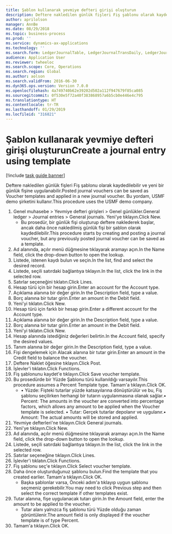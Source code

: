 ```yaml
---
title: Şablon kullanarak yevmiye defteri girişi oluşturun
description: Deftere nakledilen günlük fişleri Fiş şablonu olarak kaydedilebilir ve yeni bir günlük fişine uygulanabilir.
author: aprilolson
manager: AnnBe
ms.date: 08/29/2018
ms.topic: business-process
ms.prod: ''
ms.service: dynamics-ax-applications
ms.technology: ''
ms.search.form: LedgerJournalTable, LedgerJournalTransDaily, LedgerJournalTransVoucherTemplate
audience: Application User
ms.reviewer: twheeloc
ms.search.scope: Core, Operations
ms.search.region: Global
ms.author: aolson
ms.search.validFrom: 2016-06-30
ms.dyn365.ops.version: Version 7.0.0
ms.openlocfilehash: 4a749740b62e39202d502a112f947679f85ca085
ms.sourcegitcommit: 0f530e5f72a40f383868957a6b5cb0e446e4c795
ms.translationtype: HT
ms.contentlocale: tr-TR
ms.lasthandoff: 01/29/2019
ms.locfileid: "316821"
---
```

# <a name="create-a-journal-entry-using-template"></a><span data-ttu-id="0a801-103">Şablon kullanarak yevmiye defteri girişi oluşturun</span><span class="sxs-lookup"><span data-stu-id="0a801-103">Create a journal entry using template</span></span>

[!include [task guide banner](../../includes/task-guide-banner.md)]

<span data-ttu-id="0a801-104">Deftere nakledilen günlük fişleri Fiş şablonu olarak kaydedilebilir ve yeni bir günlük fişine uygulanabilir.</span><span class="sxs-lookup"><span data-stu-id="0a801-104">Posted journal vouchers can be saved as Voucher templates and applied in a new journal voucher.</span></span> <span data-ttu-id="0a801-105">Bu yordam, USMF demo şirketini kullanır.</span><span class="sxs-lookup"><span data-stu-id="0a801-105">This procedure uses the USMF demo company.</span></span>

1. <span data-ttu-id="0a801-106">Genel muhasebe > Yevmiye defteri girişleri > Genel günlükler.</span><span class="sxs-lookup"><span data-stu-id="0a801-106">General ledger > Journal entries > General journals.</span></span> <span data-ttu-id="0a801-107">Yeni'ye tıklayın.</span><span class="sxs-lookup"><span data-stu-id="0a801-107">Click New.</span></span>
    * <span data-ttu-id="0a801-108">Bu prosedür, bir günlük fişi oluşturup deftere naklederek başlar, ancak daha önce nakledilmiş günlük fişi bir şablon olarak kaydedilebilir.</span><span class="sxs-lookup"><span data-stu-id="0a801-108">This procedure starts by creating and posting a journal voucher, but any previously posted journal voucher can be saved as a template.</span></span>  
2. <span data-ttu-id="0a801-109">Ad alanında, açılır menü düğmesine tıklayarak aramayı açın.</span><span class="sxs-lookup"><span data-stu-id="0a801-109">In the Name field, click the drop-down button to open the lookup.</span></span>
3. <span data-ttu-id="0a801-110">Listede, istenen kaydı bulun ve seçin.</span><span class="sxs-lookup"><span data-stu-id="0a801-110">In the list, find and select the desired record.</span></span>
4. <span data-ttu-id="0a801-111">Listede, seçili satırdaki bağlantıya tıklayın.</span><span class="sxs-lookup"><span data-stu-id="0a801-111">In the list, click the link in the selected row.</span></span>
5. <span data-ttu-id="0a801-112">Satırlar seçeneğini tıklatın.</span><span class="sxs-lookup"><span data-stu-id="0a801-112">Click Lines.</span></span>
6. <span data-ttu-id="0a801-113">Hesap türü için bir hesap girin.</span><span class="sxs-lookup"><span data-stu-id="0a801-113">Enter an account for the Account type.</span></span>
7. <span data-ttu-id="0a801-114">Açıklama alanına bir değer girin.</span><span class="sxs-lookup"><span data-stu-id="0a801-114">In the Description field, type a value.</span></span>
8. <span data-ttu-id="0a801-115">Borç alanına bir tutar girin.</span><span class="sxs-lookup"><span data-stu-id="0a801-115">Enter an amount in the Debit field.</span></span>
9. <span data-ttu-id="0a801-116">Yeni'yi tıklatın.</span><span class="sxs-lookup"><span data-stu-id="0a801-116">Click New.</span></span>
10. <span data-ttu-id="0a801-117">Hesap türü için farklı bir hesap girin.</span><span class="sxs-lookup"><span data-stu-id="0a801-117">Enter a different account for the Account type.</span></span>
11. <span data-ttu-id="0a801-118">Açıklama alanına bir değer girin.</span><span class="sxs-lookup"><span data-stu-id="0a801-118">In the Description field, type a value.</span></span>
12. <span data-ttu-id="0a801-119">Borç alanına bir tutar girin.</span><span class="sxs-lookup"><span data-stu-id="0a801-119">Enter an amount in the Debit field.</span></span>
13. <span data-ttu-id="0a801-120">Yeni'yi tıklatın.</span><span class="sxs-lookup"><span data-stu-id="0a801-120">Click New.</span></span>
14. <span data-ttu-id="0a801-121">Hesap alanında istediğiniz değerleri belirtin.</span><span class="sxs-lookup"><span data-stu-id="0a801-121">In the Account field, specify the desired values.</span></span>
15. <span data-ttu-id="0a801-122">Tanım alanına bir değer girin.</span><span class="sxs-lookup"><span data-stu-id="0a801-122">In the Description field, type a value.</span></span>
16. <span data-ttu-id="0a801-123">Fişi dengelemek için Alacak alanına bir tutar girin.</span><span class="sxs-lookup"><span data-stu-id="0a801-123">Enter an amount in the Credit field to balance the voucher.</span></span>
17. <span data-ttu-id="0a801-124">Deftere Naklet öğesine tıklayın.</span><span class="sxs-lookup"><span data-stu-id="0a801-124">Click Post.</span></span>
18. <span data-ttu-id="0a801-125">İşlevler'i tıklatın.</span><span class="sxs-lookup"><span data-stu-id="0a801-125">Click Functions.</span></span>
19. <span data-ttu-id="0a801-126">Fiş şablonunu kaydet'e tıklayın.</span><span class="sxs-lookup"><span data-stu-id="0a801-126">Click Save voucher template.</span></span>
20. <span data-ttu-id="0a801-127">Bu prosedürde bir Yüzde Şablonu türü kullanıldığı varsayılır.</span><span class="sxs-lookup"><span data-stu-id="0a801-127">This procedure assumes a Percent Template type.</span></span> <span data-ttu-id="0a801-128">Tamam'a tıklayın.</span><span class="sxs-lookup"><span data-stu-id="0a801-128">Click OK.</span></span>
    * <span data-ttu-id="0a801-129">• Yüzde: Fişteki tutarlar yüzde katsayılarına dönüştürülür ve bu, Fiş şablonu seçilirken herhangi bir tutarın uygulanmasına olanak sağlar.</span><span class="sxs-lookup"><span data-stu-id="0a801-129">• Percent: The amounts in the voucher are converted into percentage factors, which allows any amount to be applied when the Voucher template is selected.</span></span>  <span data-ttu-id="0a801-130">• Tutar: Gerçek tutarlar depolanır ve uygulanır.</span><span class="sxs-lookup"><span data-stu-id="0a801-130">• Amount: The actual amounts will be stored and applied.</span></span>  
21. <span data-ttu-id="0a801-131">Yevmiye defterleri'ne tıklayın.</span><span class="sxs-lookup"><span data-stu-id="0a801-131">Click General journals.</span></span>
22. <span data-ttu-id="0a801-132">Yeni'ye tıklayın.</span><span class="sxs-lookup"><span data-stu-id="0a801-132">Click New.</span></span>
23. <span data-ttu-id="0a801-133">Ad alanında, açılır menü düğmesine tıklayarak aramayı açın.</span><span class="sxs-lookup"><span data-stu-id="0a801-133">In the Name field, click the drop-down button to open the lookup.</span></span>
24. <span data-ttu-id="0a801-134">Listede, seçili satırdaki bağlantıya tıklayın.</span><span class="sxs-lookup"><span data-stu-id="0a801-134">In the list, click the link in the selected row.</span></span>
25. <span data-ttu-id="0a801-135">Satırlar seçeneğine tıklayın.</span><span class="sxs-lookup"><span data-stu-id="0a801-135">Click Lines.</span></span>
26. <span data-ttu-id="0a801-136">İşlevler'i tıklatın.</span><span class="sxs-lookup"><span data-stu-id="0a801-136">Click Functions.</span></span>
27. <span data-ttu-id="0a801-137">Fiş şablonu seç'e tıklayın.</span><span class="sxs-lookup"><span data-stu-id="0a801-137">Click Select voucher template.</span></span>
28. <span data-ttu-id="0a801-138">Daha önce oluşturduğunuz şablonu bulun.</span><span class="sxs-lookup"><span data-stu-id="0a801-138">Find the template that you created earlier.</span></span> <span data-ttu-id="0a801-139">Tamam'a tıklayın.</span><span class="sxs-lookup"><span data-stu-id="0a801-139">Click OK.</span></span>
    * <span data-ttu-id="0a801-140">Başka şablonlar varsa, Önceki adım'a tıklayıp uygun şablonu seçmeniz gerekebilir.</span><span class="sxs-lookup"><span data-stu-id="0a801-140">You may need to click Previous step and then select the correct template if other templates exist.</span></span>  
29. <span data-ttu-id="0a801-141">Tutar alanına, fişe uygulanacak tutarı girin.</span><span class="sxs-lookup"><span data-stu-id="0a801-141">In the Amount field, enter the amount to be applied to the voucher.</span></span>
    * <span data-ttu-id="0a801-142">Tutar alanı yalnızca fiş şablonu türü Yüzde olduğu zaman görüntülenir.</span><span class="sxs-lookup"><span data-stu-id="0a801-142">The amount field is only displayed if the voucher template is of type Percent.</span></span>  
30. <span data-ttu-id="0a801-143">Tamam'a tıklayın.</span><span class="sxs-lookup"><span data-stu-id="0a801-143">Click OK.</span></span>

